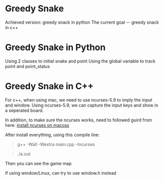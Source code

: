 # Greedy Snake

Achieved version:
greedy snack in python
The current goal -- greedy snack in c++

# Greedy Snake in Python

Using 2 classes to initial snake and point
Using the global variable to track point and point_status

# Greedy Snake in C++

For c++, when using mac, we need to use ncurses-5.9 to imply the input and window. Using ncurses-5.9, we can capture the input keys and show in a seperated board.

In addition, to make sure the ncurses works, need to followed guird from here: [install ncurses on macosx](https://gist.github.com/cnruby/960344)

After install everything, using this compile line:

> g++ -Wall -Wextra main.cpp -lncurses

> ./a.out

Then you can see the game map

If using window/Linux, can try to use window.h instead
